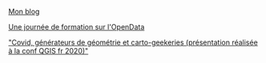 [Mon blog](https://datagistips.hypotheses.org/)

[Une journée de formation sur l'OpenData](cours-data-ente)

["Covid, générateurs de géométrie et carto-geekeries (présentation réalisée à la conf QGIS fr 2020)"](slides/covid-geometry-generators-cartogeekeries.pdf)